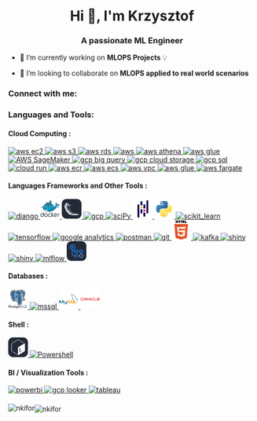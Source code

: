 <h1 align="center">Hi 👋, I'm Krzysztof</h1>
<h3 align="center">A passionate ML Engineer</h3>

- 🔭 I’m currently working on **MLOPS Projects** :bulb:

- 👯 I’m looking to collaborate on **MLOPS applied to real world scenarios**


<h3 align="left">Connect with me:</h3>
<p align="left">
</p>


<h3 align="left">Languages and Tools:</h3> 
<h4 align="left">Cloud Computing :</h4> 
<p align="left"> <a href="https://aws.amazon.com/ec2/" target="_blank" rel="noreferrer"> <img src="https://i.pinimg.com/originals/58/b5/48/58b5486d603986fa563abcfbf034a8c2.png" alt="aws ec2" width="40" height="40"/> </a> <a href="https://aws.amazon.com/s3/" target="_blank" rel="noreferrer"> <img src="https://seeklogo.com/images/A/amazon-s3-simple-storage-service-logo-9A3F37976E-seeklogo.com.png" alt="aws s3" width="40" height="40"/> </a> <a href="https://aws.amazon.com/rds/" target="_blank" rel="noreferrer"> <img src="https://cdn.freebiesupply.com/logos/large/2x/aws-rds-logo-png-transparent.png" alt="aws rds" width="40" height="40"/> </a>
 <a href="https://aws.amazon.com/lambda/" target="_blank" rel="noreferrer"> <img src="https://upload.wikimedia.org/wikipedia/commons/5/5c/Amazon_Lambda_architecture_logo.svg" alt="aws" width="40" height="40"/> </a> <a href="https://aws.amazon.com/athena/" target="_blank" rel="noreferrer"> <img src="https://static-00.iconduck.com/assets.00/analytics-amazonathena-icon-2048x2028-16si4o29.png" alt="aws athena" width="40" height="40"/> </a> <a href="https://aws.amazon.com/glue/" target="_blank" rel="noreferrer"> <img src="https://static-00.iconduck.com/assets.00/analytics-awsglue-icon-1696x2048-72ggmbjy.png" alt="aws glue" width="40" height="40"/> </a> <a href="https://aws.amazon.com/sagemaker/" target="_blank" rel="noreferrer"> <img src="https://d2908q01vomqb2.cloudfront.net/da4b9237bacccdf19c0760cab7aec4a8359010b0/2018/04/03/IconOnly.png" alt="AWS SageMaker" width="40" height="40"/> </a> <a href="https://cloud.google.com/bigquery" target="_blank" rel="noreferrer"> <img src="https://cdn.worldvectorlogo.com/logos/google-bigquery-logo-1.svg" alt="gcp big query" width="40" height="40"/> </a> <a href="https://cloud.google.com/storage" target="_blank" rel="noreferrer"> <img src="https://www.logo.wine/a/logo/Google_Storage/Google_Storage-Logo.wine.svg" alt="gcp cloud storage" width="40" height="40"/> </a> <a href="https://cloud.google.com/sql" target="_blank" rel="noreferrer"> <img src="https://static-00.iconduck.com/assets.00/cloud-sql-icon-750x1024-tfcnut8c.png" alt="gcp sql" width="40" height="40"/> </a> <a href="https://cloud.google.com/run" target="_blank" rel="noreferrer"> <img src="https://repository-images.githubusercontent.com/189295422/f294aa00-838c-11e9-8e27-a1fdc651371f" alt="cloud run" width="40" height="40"/> </a>
<a href="https://aws.amazon.com/ecr/" target="_blank" rel="noreferrer"> <img src="https://avatars.githubusercontent.com/u/78044749?s=64&v=4" alt="aws ecr" width="40" height="40"/> </a>
<a href="https://aws.amazon.com/ecs/" target="_blank" rel="noreferrer"> <img src="https://static-00.iconduck.com/assets.00/amazon-ecs-color-icon-481x512-uy1j6sqj.png" alt="aws ecs" width="40" height="40"/> </a>
<a href="https://aws.amazon.com/vpc/" target="_blank" rel="noreferrer"> <img src="https://miro.medium.com/v2/resize:fit:2570/1*YcNHxdrbPlV-lWjN_0Ek3g.png" alt="aws vpc" width="40" height="40"/> </a>
<a href="https://aws.amazon.com/glue/" target="_blank" rel="noreferrer"> <img src="https://encrypted-tbn0.gstatic.com/images?q=tbn:ANd9GcTUwFzlUgtcx8pothC2ygIsHB4lI4PFPynOt0Z3VjKao3F8DRjdO7NgHY6lTqqu024IPkw&usqp=CAU" alt="aws glue" width="40" height="40"/> </a>
<a href="https://aws.amazon.com/fargate/" target="_blank" rel="noreferrer"> <img src="https://www.logicata.com/wp-content/uploads/2020/04/AWS-Fargate_light-bg@4x-300x300.png" alt="aws fargate" width="40" height="40"/> </a>


<h4 align="left">Languages Frameworks and Other Tools :</h4>
 <a href="https://www.djangoproject.com/" target="_blank" rel="noreferrer"> <img src="https://cdn.worldvectorlogo.com/logos/django.svg" alt="django" width="40" height="40"/> </a> <a href="https://www.docker.com/" target="_blank" rel="noreferrer"> <img src="https://raw.githubusercontent.com/devicons/devicon/master/icons/docker/docker-original-wordmark.svg" alt="docker" width="40" height="40"/> </a> <a href="https://flask.palletsprojects.com/" target="_blank" rel="noreferrer"> <img src="https://github.com/tandpfun/skill-icons/raw/main/icons/Flask-Dark.svg" alt="flask" width="40" height="40"/> </a> <a href="https://seaborn.pydata.org/" target="_blank" rel="noreferrer"> <img src="https://seaborn.pydata.org/_images/logo-tall-lightbg.svg" alt="gcp" width="40" height="40"/> </a> <a href="https://scipy.org/" target="_blank" rel="noreferrer"> <img src="https://upload.wikimedia.org/wikipedia/commons/thumb/b/b2/SCIPY_2.svg/1200px-SCIPY_2.svg.png" alt="sciPy" width="40" height="40"/> </a> <a href="https://pandas.pydata.org/" target="_blank" rel="noreferrer"> <img src="https://raw.githubusercontent.com/devicons/devicon/2ae2a900d2f041da66e950e4d48052658d850630/icons/pandas/pandas-original.svg" alt="pandas" width="40" height="40"/> </a>  <a href="https://www.python.org" target="_blank" rel="noreferrer"> <img src="https://raw.githubusercontent.com/devicons/devicon/master/icons/python/python-original.svg" alt="python" width="40" height="40"/> </a> <a href="https://scikit-learn.org/" target="_blank" rel="noreferrer"> <img src="https://upload.wikimedia.org/wikipedia/commons/0/05/Scikit_learn_logo_small.svg" alt="scikit_learn" width="40" height="40"/> </a>  <a href="https://www.tensorflow.org" target="_blank" rel="noreferrer"> <img src="https://www.vectorlogo.zone/logos/tensorflow/tensorflow-icon.svg" alt="tensorflow" width="40" height="40"/> </a>
 <a href="https://analytics.google.com/analytics/web/provision/#/provision" target="_blank" rel="noreferrer"> <img src="https://zeevector.com/wp-content/uploads/Google-Analytics-Logo-PNG.png" alt="google analytics" width="40" height="40"/> </a>
  <a href="https://postman.com" target="_blank" rel="noreferrer"> <img src="https://www.vectorlogo.zone/logos/getpostman/getpostman-icon.svg" alt="postman" width="40" height="40"/> </a><a href="https://git-scm.com/" target="_blank" rel="noreferrer"> <img src="https://www.vectorlogo.zone/logos/git-scm/git-scm-icon.svg" alt="git" width="40" height="40"/> </a> <a href="https://www.w3.org/html/" target="_blank" rel="noreferrer"> <img src="https://raw.githubusercontent.com/devicons/devicon/master/icons/html5/html5-original-wordmark.svg" alt="html5" width="40" height="40"/> </a> <a href="https://kafka.apache.org/" target="_blank" rel="noreferrer"> <img src="https://www.vectorlogo.zone/logos/apache_kafka/apache_kafka-icon.svg" alt="kafka" width="40" height="40"/> </a> <a href="https://www.rstudio.com/products/shiny/" target="_blank" rel="noreferrer"> <img src="https://rstudio.github.io/shiny/reference/figures/logo.png" alt="shiny" width="40" height="40"/> </a>
  <a href="https://www.r-project.org/" target="_blank" rel="noreferrer"> <img src="https://upload.wikimedia.org/wikipedia/commons/thumb/1/1b/R_logo.svg/2560px-R_logo.svg.png" alt="shiny" width="40" height="40"/> </a> <a href="https://mlflow.org/" target="_blank" rel="noreferrer"> <img src="https://www.databricks.com/en-website-assets/static/d02291ee7de2baaa7b177e6a09072695/managedmlfow-header.svg" alt="mlflow" width="40" height="40"/> </a>
<a href="https://docs.github.com/en/actions" target="_blank" rel="noreferrer"> <img src="https://github.com/tandpfun/skill-icons/raw/main/icons/GithubActions-Dark.svg" alt="github action" width="40" height="40"/> </a>



 <h4 align="left">Databases :</h4>
<a href="https://www.postgresql.org" target="_blank" rel="noreferrer"> <img src="https://raw.githubusercontent.com/devicons/devicon/master/icons/postgresql/postgresql-original-wordmark.svg" alt="postgresql" width="40" height="40"/> </a>
<a href="https://www.microsoft.com/en-us/sql-server" target="_blank" rel="noreferrer"> <img src="https://www.svgrepo.com/show/303229/microsoft-sql-server-logo.svg" alt="mssql" width="40" height="40"/> </a> <a href="https://www.mysql.com/" target="_blank" rel="noreferrer"> <img src="https://raw.githubusercontent.com/devicons/devicon/master/icons/mysql/mysql-original-wordmark.svg" alt="mysql" width="40" height="40"/> </a> <a href="https://www.oracle.com/" target="_blank" rel="noreferrer"> <img src="https://raw.githubusercontent.com/devicons/devicon/master/icons/oracle/oracle-original.svg" alt="oracle" width="40" height="40"/> </a> 


<h4 align="left">Shell :</h4>
<a href="https://www.gnu.org/software/bash/" target="_blank" rel="noreferrer"> <img src="https://github.com/tandpfun/skill-icons/raw/main/icons/Bash-Dark.svg" alt="bash" width="40" height="40"/> </a>
<a href="https://learn.microsoft.com/en-us/powershell/" target="_blank" rel="noreferrer"> <img src="https://upload.wikimedia.org/wikipedia/commons/2/2f/PowerShell_5.0_icon.png" alt="Powershell" width="40" height="40"/> </a> 
  </p>
<h4 align="left">BI / Visualization Tools :</h4>
  <a href="https://powerbi.microsoft.com/en-us/" target="_blank" rel="noreferrer"> <img src="https://upload.wikimedia.org/wikipedia/commons/thumb/c/cf/New_Power_BI_Logo.svg/2048px-New_Power_BI_Logo.svg.png" alt="powerbi" width="40" height="40"/> </a>
 <a href="https://cloud.google.com/looker" target="_blank" rel="noreferrer"> <img src="https://miro.medium.com/v2/resize:fit:470/1*9eA_818MYCfc0KI9J7wIgA.png" alt="gcp looker" width="40" height="40"/> </a>
  <a href="https://www.tableau.com/" target="_blank" rel="noreferrer"> <img src="https://cdn.worldvectorlogo.com/logos/tableau-software.svg" alt="tableau" width="40" height="40"/> </a>
<h4 align="left"> </h4>

<p><img align="left" src="https://github-readme-stats.vercel.app/api/top-langs?username=nkifor&show_icons=true&locale=en&layout=compact" alt="nkifor" /></p>

<p><img align="center" src="https://github-readme-streak-stats.herokuapp.com/?user=nkifor&" alt="nkifor" /></p>
